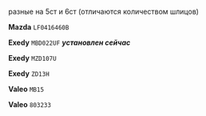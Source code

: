 разные на 5ст и 6ст (отличаются количеством шлицов)

__Mazda__ `LF0416460B`

__Exedy__ `MBD022UF` ***установлен сейчас***

__Exedy__ `MZD107U`

__Exedy__ `ZD13H`

__Valeo__ `MB15`

__Valeo__ `803233`